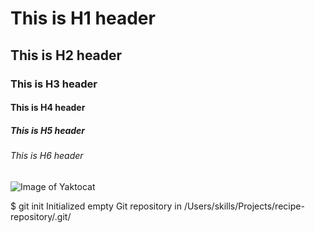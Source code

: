 # This is H1 header
## This is H2 header
### This is H3 header
#### This is H4 header
##### This is H5 header
###### This is H6 header
![Image of Yaktocat](https://octodex.github.com/images/yaktocat.png)

$ git init
Initialized empty Git repository in /Users/skills/Projects/recipe-repository/.git/
